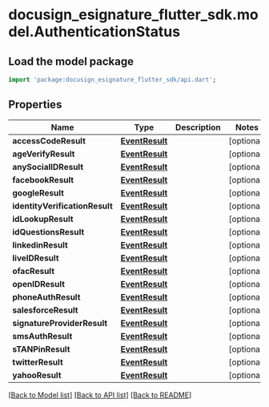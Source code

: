 # docusign_esignature_flutter_sdk.model.AuthenticationStatus

## Load the model package
```dart
import 'package:docusign_esignature_flutter_sdk/api.dart';
```

## Properties
Name | Type | Description | Notes
------------ | ------------- | ------------- | -------------
**accessCodeResult** | [**EventResult**](EventResult.md) |  | [optional] 
**ageVerifyResult** | [**EventResult**](EventResult.md) |  | [optional] 
**anySocialIDResult** | [**EventResult**](EventResult.md) |  | [optional] 
**facebookResult** | [**EventResult**](EventResult.md) |  | [optional] 
**googleResult** | [**EventResult**](EventResult.md) |  | [optional] 
**identityVerificationResult** | [**EventResult**](EventResult.md) |  | [optional] 
**idLookupResult** | [**EventResult**](EventResult.md) |  | [optional] 
**idQuestionsResult** | [**EventResult**](EventResult.md) |  | [optional] 
**linkedinResult** | [**EventResult**](EventResult.md) |  | [optional] 
**liveIDResult** | [**EventResult**](EventResult.md) |  | [optional] 
**ofacResult** | [**EventResult**](EventResult.md) |  | [optional] 
**openIDResult** | [**EventResult**](EventResult.md) |  | [optional] 
**phoneAuthResult** | [**EventResult**](EventResult.md) |  | [optional] 
**salesforceResult** | [**EventResult**](EventResult.md) |  | [optional] 
**signatureProviderResult** | [**EventResult**](EventResult.md) |  | [optional] 
**smsAuthResult** | [**EventResult**](EventResult.md) |  | [optional] 
**sTANPinResult** | [**EventResult**](EventResult.md) |  | [optional] 
**twitterResult** | [**EventResult**](EventResult.md) |  | [optional] 
**yahooResult** | [**EventResult**](EventResult.md) |  | [optional] 

[[Back to Model list]](../README.md#documentation-for-models) [[Back to API list]](../README.md#documentation-for-api-endpoints) [[Back to README]](../README.md)



